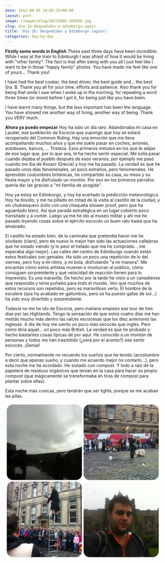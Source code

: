 ```yaml
---
date: 2012-08-05 20:02:12+00:00
layout: post
image: /images/blog/20120805-205808.jpg
slug: dia-16-despedidas-y-edimburgo-again
title: 'Día 16: Despedidas y Edimburgo (again)'
categories: day-by-day
---
```


**Firstly some words in English**
These past three days have been incredible. While I was at the train to Edinburgh I was afraid of how it would be living with "other family". The fact is that after being with you all I just feel like I want to be in those "happy family" photos. You have made me feel like one of yours... Thank you!

I have had the best cooker, the best driver, the best guide and... the best Sra. B. Thank you all for your time, efforts and patience. Also thank you for being that smile I saw when I woke up in the morning, for repeating a word three times (or more) before I got it, for being just like you have been.

I have learnt many things, but the less important has been the language. You have showed me another way of living, another way of being. Thank you VERY much.

**Ahora ya puedo empezar**
Hoy ha sido un día raro. Abandonaba mi casa en Lauder, ese pueblecito de Escocia que supongo que hoy se estará recuperado del Common Riding. Hay una emoción que me lleva acompañando muchos años y que me suele pasar en coches, aviones, autobuses, barcos, ... Tristeza. Esos primeros minutos en los que te alejas de ese lugar que, por lo que sea, te ha hecho sentir especial. Me solía pasar cuando dejaba el pueblo después de esos veranos, por ejemplo me pasó cuando me iba de Kozani (Grecia) y hoy me ha pasado. La verdad es que he pasado unos días fenomenales, un poco extraños, pero fenomenales. He aprendido costumbres británicas, he compartido su casa, su mesa y su fiesta mayor y he disfrutado un montón. Por eso en los primeros párrafos quería dar las gracias a "mi familia de acogida".

Hoy ya estoy en Edimburgo, y hoy ha acertado la predicción meteorológica. Hoy ha llovido, y me ha pillado en mitad de la visita al castillo de la ciudad, y sin chubasquero (sólo con una chaqueta shower proof, pero que ha aguantado bien). Así que parada estratégica en un lugar cubierto poco transitado y a comer. Luego ya me he ido al museo militar y ahí me he pasado leyendo cosas sobre el ejército escocés un buen rato hasta que ha amainado.

El castillo ha estado bien, de la caminata que pretendía hacer me he olvidado (claro), pero de nuevo lo mejor han sido las actuaciones callejeras que he estado viendo (y lo peor el helado que me he comprado... me esperaba algo mejor). Las calles del centro de Edimburgo cuando están estos festivales son geniales. Ha sido un poco una repetición de lo del viernes, pero hoy a mi ritmo, a mi bola, disfrutando "a mi manera". Me encantan cómo estos artistas mueven e involucran al público, cómo consiguen sorprenderte y qué velocidad de reacción tienen para lo imprevisto. Es una maravilla. De hecho por la tarde he visto a un canadiense que respondía y tenia puñales para todo el mundo. Veo que muchos de estos recursos son repetidos, pero es maravilloso verlo. El hombre de la escalera (que ha acabado en gallumbos, pero se ha puesto gafas de sol...) ha sido muy divertido y sorprendente.

Todavía no me he ido de Escocia, pero mañana empiezo ese tour de tres días por las Highlands. Tengo la sensación de que estos cuatro días me han metido mucho más dentro las raíces escocesas que los diez anteriores las inglesas. A día de hoy me siento un poco más escocés que inglés. Pero como diría aquel... un poco más British. La verdad es que he probado y hecho bastantes cosas típicas de por aquí. He conocido a un montón de personas y todos me han trasmitido (¿será por el acento?) ese sentir escocés. ¡Genial!

Por cierto, normalmente no recuerdo los sueños que he tenido (acostumbro a decir que apenas sueño, y cuando me acuerdo mejor no contarlo...), pero esta noche me he acordado. He soñado con compost. Y todo a raíz de la papelera de residuos orgánicos que tenían en la casa para hacer su propio compost (que mágicamente se transformaba en tiras de compost para plantar sobre ellas).

Esta noche más cosicas, pero tendrán que ser lights, porque se me acaban las pilas.

[![20120805-205808.jpg](/images/blog/20120805-205808.jpg)](/images/blog/20120805-205808.jpg)

